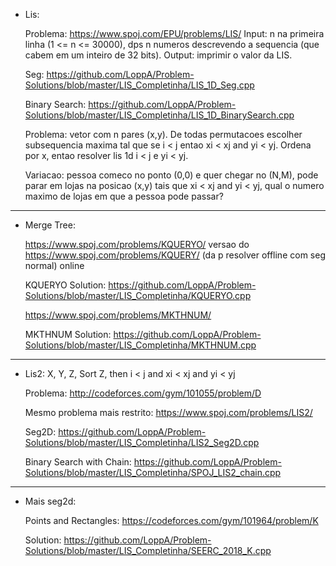 - Lis:

    Problema: https://www.spoj.com/EPU/problems/LIS/  Input: n na primeira linha (1 <= n <= 30000), dps n numeros descrevendo a sequencia (que cabem em um inteiro de 32 bits). Output: imprimir o valor da LIS.

    Seg: https://github.com/LoppA/Problem-Solutions/blob/master/LIS_Completinha/LIS_1D_Seg.cpp

    Binary Search: https://github.com/LoppA/Problem-Solutions/blob/master/LIS_Completinha/LIS_1D_BinarySearch.cpp
    
    Problema: vetor com n pares (x,y). De todas permutacoes escolher subsequencia maxima tal que se i < j entao xi < xj and yi < yj. Ordena por x, entao resolver lis 1d i < j e yi < yj. 
    
    Variacao: pessoa comeco no ponto (0,0) e quer chegar no (N,M), pode parar em lojas na posicao (x,y) tais que xi < xj and yi < yj, qual o numero maximo de lojas em que a pessoa pode passar?

--------------------

- Merge Tree:

    https://www.spoj.com/problems/KQUERYO/       versao do https://www.spoj.com/problems/KQUERY/ (da p resolver offline com seg normal) online

    KQUERYO Solution: https://github.com/LoppA/Problem-Solutions/blob/master/LIS_Completinha/KQUERYO.cpp
    
    https://www.spoj.com/problems/MKTHNUM/

    MKTHNUM Solution: https://github.com/LoppA/Problem-Solutions/blob/master/LIS_Completinha/MKTHNUM.cpp

--------------------

- Lis2:
    X, Y, Z, Sort Z, then i < j and xi < xj and yi < yj

    Problema: http://codeforces.com/gym/101055/problem/D

    Mesmo problema mais restrito: https://www.spoj.com/problems/LIS2/
    
    Seg2D: https://github.com/LoppA/Problem-Solutions/blob/master/LIS_Completinha/LIS2_Seg2D.cpp

    Binary Search with Chain: https://github.com/LoppA/Problem-Solutions/blob/master/LIS_Completinha/SPOJ_LIS2_chain.cpp

--------------------

- Mais seg2d: 

    Points and Rectangles: https://codeforces.com/gym/101964/problem/K

    Solution: https://github.com/LoppA/Problem-Solutions/blob/master/LIS_Completinha/SEERC_2018_K.cpp
